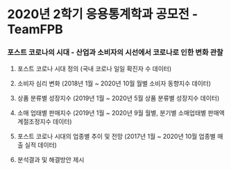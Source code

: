 # 2020년 2학기 응용통계학과 공모전 - TeamFPB

### 포스트 코로나의 시대 - 산업과 소비자의 시선에서 코로나로 인한 변화 관찰

1. 포스트 코로나 시대 정의 (국내 코로나 일일 확진자 수 데이터)

2. 소비자 심리 변화 (2018년 1월 ~ 2020년 10월 월별 소비자 동향지수 데이터)

3. 상품 분류별 성장지수 (2019년 1월 ~ 2020년 5월 상품 분류별 성장지수 데이터)

4. 소매 업태별 판매지수 (2019년 1월 ~ 2020년 9월 월별, 분기별 소매업태별 판매액 계절조정지수 데이터)

5. 포스트 코로나 시대의 업종별 추이 및 전망 (2017년 1월 ~ 2020년 10월 업종별 매출 실적 데이터)

6. 분석결과 및 해결방안 제시
